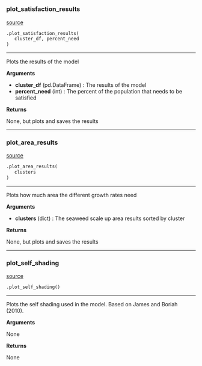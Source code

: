 #


### plot_satisfaction_results
[source](https://github.com/allfed/Seaweed-Upscaling-Model/blob/master/src/plotter.py/#L14)
```python
.plot_satisfaction_results(
   cluster_df, percent_need
)
```

---
Plots the results of the model

**Arguments**

* **cluster_df** (pd.DataFrame) : The results of the model
* **percent_need** (int) : The percent of the population that needs to be satisfied


**Returns**

None, but plots and saves the results

----


### plot_area_results
[source](https://github.com/allfed/Seaweed-Upscaling-Model/blob/master/src/plotter.py/#L69)
```python
.plot_area_results(
   clusters
)
```

---
Plots how much area the different growth rates need

**Arguments**

* **clusters** (dict) : The seaweed scale up area results sorted by cluster


**Returns**

None, but plots and saves the results

----


### plot_self_shading
[source](https://github.com/allfed/Seaweed-Upscaling-Model/blob/master/src/plotter.py/#L93)
```python
.plot_self_shading()
```

---
Plots the self shading used in the model. Based on James and Boriah (2010).

**Arguments**

None

**Returns**

None

